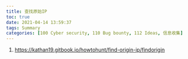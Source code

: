 ```yaml
---
title: 查找原始IP
toc: true
date: 2021-04-14 13:59:37
tags: Summary
categories: [100 Cyber security, 110 Bug bounty, 112 Ideas, 信息收集]
---
```


1. https://kathan19.gitbook.io/howtohunt/find-origin-ip/findorigin
